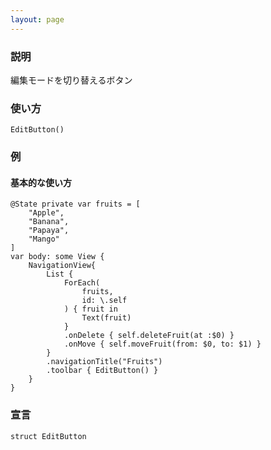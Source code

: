 ```yaml
---
layout: page
---
```

### 説明

編集モードを切り替えるボタン

### 使い方

    EditButton()

### 例

#### 基本的な使い方

    @State private var fruits = [
        "Apple",
        "Banana",
        "Papaya",
        "Mango"
    ]
    var body: some View {
        NavigationView{
            List {
                ForEach(
                    fruits,
                    id: \.self
                ) { fruit in
                    Text(fruit)
                }
                .onDelete { self.deleteFruit(at :$0) }
                .onMove { self.moveFruit(from: $0, to: $1) }
            }
            .navigationTitle("Fruits")
            .toolbar { EditButton() }
        }
    }

### 宣言

    struct EditButton
